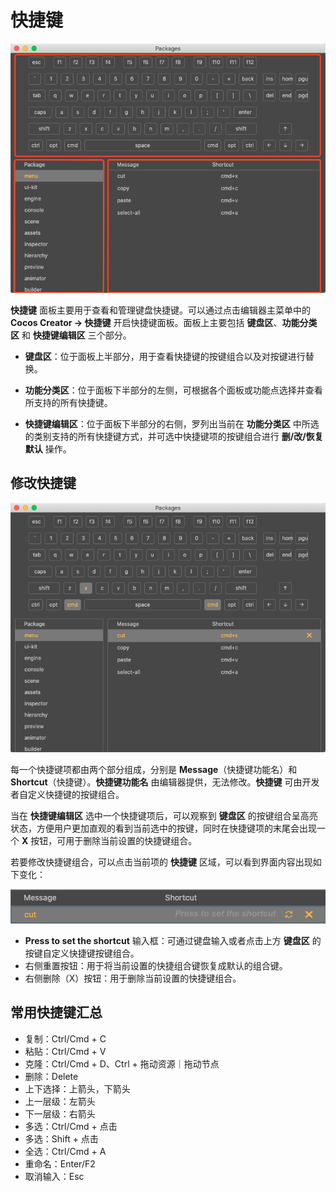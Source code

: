 # 快捷键

![shortcuts](../index/shortcuts.png)

**快捷键** 面板主要用于查看和管理键盘快捷键。可以通过点击编辑器主菜单中的 **Cocos Creator -> 快捷键** 开启快捷键面板。面板上主要包括 **键盘区**、**功能分类区** 和 **快捷键编辑区** 三个部分。

- **键盘区**：位于面板上半部分，用于查看快捷键的按键组合以及对按键进行替换。

- **功能分类区**：位于面板下半部分的左侧，可根据各个面板或功能点选择并查看所支持的所有快捷键。

- **快捷键编辑区**：位于面板下半部分的右侧，罗列出当前在 **功能分类区** 中所选的类别支持的所有快捷键方式，并可选中快捷键项的按键组合进行 **删/改/恢复默认** 操作。

## 修改快捷键

![select](select.png)

每一个快捷键项都由两个部分组成，分别是 **Message**（快捷键功能名）和 **Shortcut**（快捷键）。**快捷键功能名** 由编辑器提供，无法修改。**快捷键** 可由开发者自定义快捷键的按键组合。

当在 **快捷键编辑区** 选中一个快捷键项后，可以观察到 **键盘区** 的按键组合呈高亮状态，方便用户更加直观的看到当前选中的按键，同时在快捷键项的末尾会出现一个 **X** 按钮，可用于删除当前设置的快捷键组合。

若要修改快捷键组合，可以点击当前项的 **快捷键** 区域，可以看到界面内容出现如下变化：

![click-shortcut](click-shortcut.png)

- **Press to set the shortcut** 输入框：可通过键盘输入或者点击上方 **键盘区** 的按键自定义快捷键按键组合。
- 右侧重置按钮：用于将当前设置的快捷组合键恢复成默认的组合键。
- 右侧删除（X）按钮：用于删除当前设置的快捷键组合。

## 常用快捷键汇总

- 复制：Ctrl/Cmd + C
- 粘贴：Ctrl/Cmd + V
- 克隆：Ctrl/Cmd + D、Ctrl + 拖动资源｜拖动节点
- 删除：Delete
- 上下选择：上箭头，下箭头
- 上一层级：左箭头
- 下一层级：右箭头
- 多选：Ctrl/Cmd + 点击
- 多选：Shift + 点击
- 全选：Ctrl/Cmd + A
- 重命名：Enter/F2
- 取消输入：Esc
